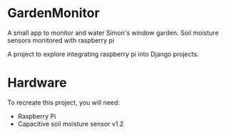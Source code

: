 # GardenMonitor
A small app to monitor and water Simon's window garden.
Soil moisture sensors monitored with raspberry pi

A project to explore integrating raspberry pi into Django projects.

# Hardware
To recreate this project, you will need:

- Raspberry Pi
- Capacitive soil moisture sensor v1.2

